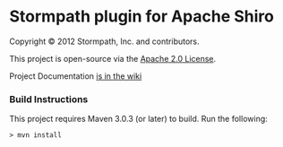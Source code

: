 # Stormpath plugin for Apache Shiro #

Copyright &copy; 2012 Stormpath, Inc. and contributors.

This project is open-source via the [Apache 2.0 License](http://www.apache.org/licenses/LICENSE-2.0).

Project Documentation [is in the wiki](https://github.com/stormpath/stormpath-shiro/wiki)

### Build Instructions ###

This project requires Maven 3.0.3 (or later) to build.  Run the following:

`> mvn install`




